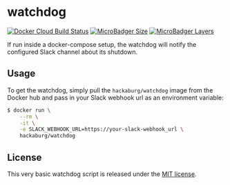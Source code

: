 # watchdog

[![Docker Cloud Build Status](https://img.shields.io/docker/cloud/build/hackaburg/watchdog)](https://hub.docker.com/r/hackaburg/watchdog)
[![MicroBadger Size](https://img.shields.io/microbadger/image-size/hackaburg/watchdog)](https://hub.docker.com/r/hackaburg/watchdog)
[![MicroBadger Layers](https://img.shields.io/microbadger/layers/hackaburg/watchdog)](https://hub.docker.com/r/hackaburg/watchdog)

If run inside a docker-compose setup, the watchdog will notify the configured Slack channel about its shutdown.

## Usage

To get the watchdog, simply pull the `hackaburg/watchdog` image from the Docker hub and pass in your Slack webhook url as an environment variable:

```bash
$ docker run \
    --rm \
    -it \
    -e SLACK_WEBHOOK_URL=https://your-slack-webhook_url \
    hackaburg/watchdog
```

## License

This very basic watchdog script is released under the [MIT license](LICENSE).
